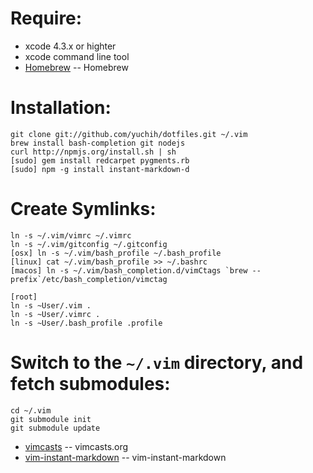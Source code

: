 # Require:
* xcode 4.3.x or highter
* xcode command line tool
* [Homebrew](http://mxcl.github.com/homebrew/) -- Homebrew

# Installation:
    git clone git://github.com/yuchih/dotfiles.git ~/.vim
    brew install bash-completion git nodejs
    curl http://npmjs.org/install.sh | sh
    [sudo] gem install redcarpet pygments.rb
    [sudo] npm -g install instant-markdown-d

# Create Symlinks:

    ln -s ~/.vim/vimrc ~/.vimrc
    ln -s ~/.vim/gitconfig ~/.gitconfig
    [osx] ln -s ~/.vim/bash_profile ~/.bash_profile
    [linux] cat ~/.vim/bash_profile >> ~/.bashrc
    [macos] ln -s ~/.vim/bash_completion.d/vimCtags `brew --prefix`/etc/bash_completion/vimctag

    [root]
    ln -s ~User/.vim .
    ln -s ~User/.vimrc .
    ln -s ~User/.bash_profile .profile

# Switch to the `~/.vim` directory, and fetch submodules:

    cd ~/.vim
    git submodule init
    git submodule update

* [vimcasts](http://vimcasts.org/episodes/synchronizing-plugins-with-git-submodules-and-pathogen/) -- vimcasts.org
* [vim-instant-markdown](https://github.com/suan/vim-instant-markdown.git) -- vim-instant-markdown
